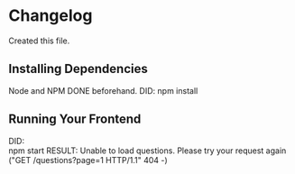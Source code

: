 
# Changelog
Created this file.

## Installing Dependencies
Node and NPM DONE beforehand.
DID:
    npm install

## Running Your Frontend
DID:    
    npm start
RESULT:
    Unable to load questions. Please try your request again
    ("GET /questions?page=1 HTTP/1.1" 404 -)